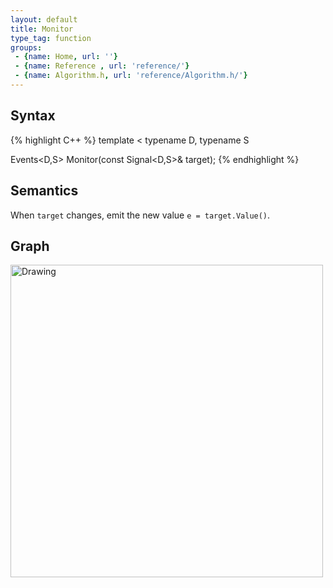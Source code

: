 ```yaml
---
layout: default
title: Monitor
type_tag: function
groups: 
 - {name: Home, url: ''}
 - {name: Reference , url: 'reference/'}
 - {name: Algorithm.h, url: 'reference/Algorithm.h/'}
---
```

## Syntax
{% highlight C++ %}
template
<
    typename D,
    typename S
>
Events<D,S> Monitor(const Signal<D,S>& target);
{% endhighlight %}

## Semantics
When `target` changes, emit the new value `e = target.Value()`.

## Graph
<img src="{{ site.baseurl }}/media/flow_monitor.png" alt="Drawing" width="500px"/>
